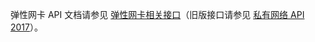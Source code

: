 弹性网卡 API 文档请参见 [弹性网卡相关接口](http://intl.cloud.tencent.com/document/product/215/15755)（旧版接口请参见 [私有网络 API 2017](http://intl.cloud.tencent.com/document/product/215/909)）。
